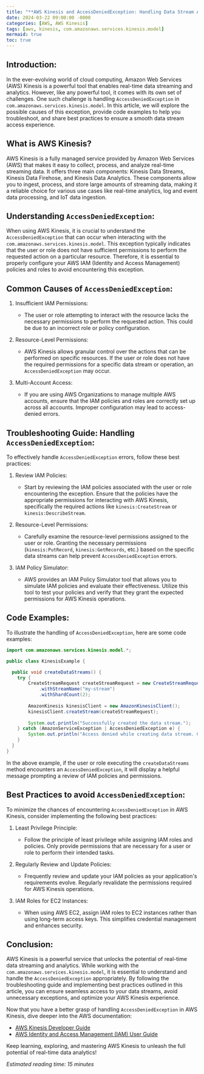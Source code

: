 ```yaml
---
title: "**AWS Kinesis and AccessDeniedException: Handling Data Stream Access Errors Like a Pro**"
date: 2024-03-22 09:00:00 -0000
categories: [AWS, AWS Kinesis]
tags: [aws, kinesis, com.amazonaws.services.kinesis.model]
mermaid: true
toc: true
---
```



Introduction: 
------------------------
In the ever-evolving world of cloud computing, Amazon Web Services (AWS) Kinesis is a powerful tool that enables real-time data streaming and analytics. However, like any powerful tool, it comes with its own set of challenges. One such challenge is handling `AccessDeniedException` in `com.amazonaws.services.kinesis.model`. In this article, we will explore the possible causes of this exception, provide code examples to help you troubleshoot, and share best practices to ensure a smooth data stream access experience. 

What is AWS Kinesis?
------------------------
AWS Kinesis is a fully managed service provided by Amazon Web Services (AWS) that makes it easy to collect, process, and analyze real-time streaming data. It offers three main components: Kinesis Data Streams, Kinesis Data Firehose, and Kinesis Data Analytics. These components allow you to ingest, process, and store large amounts of streaming data, making it a reliable choice for various use cases like real-time analytics, log and event data processing, and IoT data ingestion.

Understanding `AccessDeniedException`:
------------------------------------------
When using AWS Kinesis, it is crucial to understand the `AccessDeniedException` that can occur when interacting with the `com.amazonaws.services.kinesis.model`. This exception typically indicates that the user or role does not have sufficient permissions to perform the requested action on a particular resource. Therefore, it is essential to properly configure your AWS IAM (Identity and Access Management) policies and roles to avoid encountering this exception.

Common Causes of `AccessDeniedException`:
----------------------------------------------
1. Insufficient IAM Permissions:
   - The user or role attempting to interact with the resource lacks the necessary permissions to perform the requested action. This could be due to an incorrect role or policy configuration.

2. Resource-Level Permissions:
   - AWS Kinesis allows granular control over the actions that can be performed on specific resources. If the user or role does not have the required permissions for a specific data stream or operation, an `AccessDeniedException` may occur.

3. Multi-Account Access:
   - If you are using AWS Organizations to manage multiple AWS accounts, ensure that the IAM policies and roles are correctly set up across all accounts. Improper configuration may lead to access-denied errors.

Troubleshooting Guide: Handling `AccessDeniedException`:
-----------------------------------------------------------------------------
To effectively handle `AccessDeniedException` errors, follow these best practices:

1. Review IAM Policies:
   - Start by reviewing the IAM policies associated with the user or role encountering the exception. Ensure that the policies have the appropriate permissions for interacting with AWS Kinesis, specifically the required actions like `kinesis:CreateStream` or `kinesis:DescribeStream`.

2. Resource-Level Permissions:
   - Carefully examine the resource-level permissions assigned to the user or role. Granting the necessary permissions (`kinesis:PutRecord`, `kinesis:GetRecords`, etc.) based on the specific data streams can help prevent `AccessDeniedException` errors.

3. IAM Policy Simulator:
   - AWS provides an IAM Policy Simulator tool that allows you to simulate IAM policies and evaluate their effectiveness. Utilize this tool to test your policies and verify that they grant the expected permissions for AWS Kinesis operations.

Code Examples:
------------------------------
To illustrate the handling of `AccessDeniedException`, here are some code examples:

```java
import com.amazonaws.services.kinesis.model.*;

public class KinesisExample {

  public void createDataStreams() {
    try {
        CreateStreamRequest createStreamRequest = new CreateStreamRequest()
            .withStreamName("my-stream")
            .withShardCount(2);
            
        AmazonKinesis kinesisClient = new AmazonKinesisClient();
        kinesisClient.createStream(createStreamRequest);
        
        System.out.println("Successfully created the data stream.");
    } catch (AmazonServiceException | AccessDeniedException e) {
        System.out.println("Access denied while creating data stream. Check IAM policies and permissions.");
    }
  }
}
```

In the above example, if the user or role executing the `createDataStreams` method encounters an `AccessDeniedException`, it will display a helpful message prompting a review of IAM policies and permissions.

Best Practices to avoid `AccessDeniedException`:
-------------------------------------------------
To minimize the chances of encountering `AccessDeniedException` in AWS Kinesis, consider implementing the following best practices:

1. Least Privilege Principle:
   - Follow the principle of least privilege while assigning IAM roles and policies. Only provide permissions that are necessary for a user or role to perform their intended tasks.

2. Regularly Review and Update Policies:
   - Frequently review and update your IAM policies as your application's requirements evolve. Regularly revalidate the permissions required for AWS Kinesis operations.

3. IAM Roles for EC2 Instances:
   - When using AWS EC2, assign IAM roles to EC2 instances rather than using long-term access keys. This simplifies credential management and enhances security.

Conclusion:
-------------------------
AWS Kinesis is a powerful service that unlocks the potential of real-time data streaming and analytics. While working with the `com.amazonaws.services.kinesis.model`, it is essential to understand and handle the `AccessDeniedException` appropriately. By following the troubleshooting guide and implementing best practices outlined in this article, you can ensure seamless access to your data streams, avoid unnecessary exceptions, and optimize your AWS Kinesis experience.

Now that you have a better grasp of handling `AccessDeniedException` in AWS Kinesis, dive deeper into the AWS documentation:
- [AWS Kinesis Developer Guide](https://docs.aws.amazon.com/kinesis/)
- [AWS Identity and Access Management (IAM) User Guide](https://docs.aws.amazon.com/IAM/)

Keep learning, exploring, and mastering AWS Kinesis to unleash the full potential of real-time data analytics!

*Estimated reading time: 15 minutes*